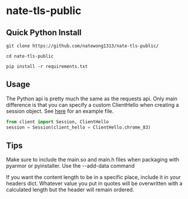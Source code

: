 # nate-tls-public

## Quick Python Install
```
git clone https://github.com/natewong1313/nate-tls-public/
```
```
cd nate-tls-public
```
```
pip install -r requirements.txt
```

## Usage
The Python api is pretty much the same as the requests api. Only main difference is that you can specify a custom ClientHello when creating a session object. See [here](https://github.com/natewong1313/nate-tls-public/blob/master/test.py) for an example file.
```py
from client import Session, ClientHello
session = Session(client_hello = ClientHello.chrome_83)
```


## Tips
Make sure to include the main.so and main.h files when packaging with pyarmor or pyinstaller. Use the --add-data command

If you want the content length to be in a specific place, include it in your headers dict. Whatever value you put in quotes will be overwritten with a calculated length but the header will remain ordered.

